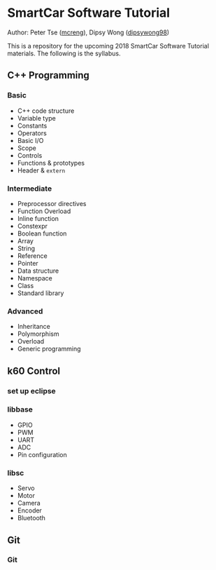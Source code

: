 # SmartCar Software Tutorial

Author: Peter Tse ([mcreng](http://www.github.com/mcreng)), Dipsy Wong ([dipsywong98](http://www.github.com/dipsywong98))

This is a repository for the upcoming 2018 SmartCar Software Tutorial materials. The following is the syllabus.

## C++ Programming

### Basic

- C++ code structure
- Variable type
- Constants
- Operators
- Basic I/O
- Scope
- Controls
- Functions & prototypes
- Header & `extern`

### Intermediate

- Preprocessor directives
- Function Overload
- Inline function
- Constexpr
- Boolean function
- Array
- String
- Reference
- Pointer
- Data structure
- Namespace
- Class
- Standard library

### Advanced

- Inheritance
- Polymorphism
- Overload
- Generic programming

## k60 Control

### set up eclipse

### libbase

- GPIO
- PWM
- UART
- ADC
- Pin configuration

### libsc

- Servo
- Motor
- Camera
- Encoder
- Bluetooth

## Git

### Git